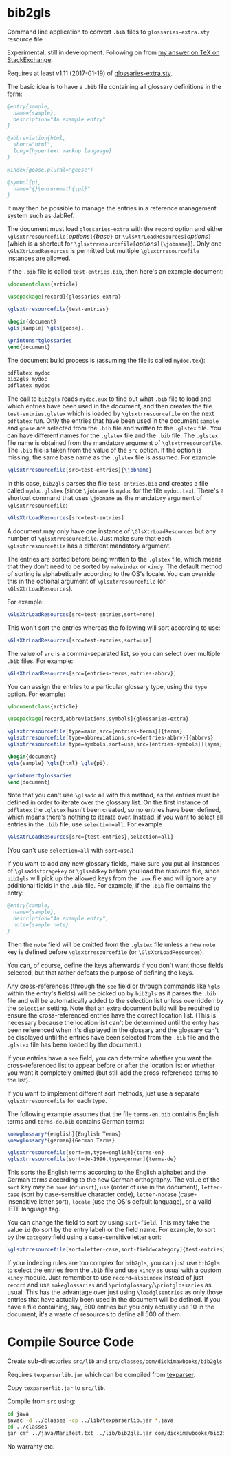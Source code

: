 # bib2gls
Command line application to convert `.bib` files to `glossaries-extra.sty` resource file

Experimental, still in development. Following on
from [my answer on TeX on
StackExchange](http://tex.stackexchange.com/a/343852/19862).

Requires at least v1.11 (2017-01-19) of
[glossaries-extra.sty](http://ctan.org/pkg/glossaries-extra).

The basic idea is to have a `.bib` file containing all glossary
definitions in the form:
```bibtex
@entry{sample,
  name={sample},
  description="An example entry"
}

@abbreviation{html,
  short="html",
  long={hypertext markup language}
}

@index{goose,plural="geese"}

@symbol{pi,
  name="{}\ensuremath{\pi}"
}

```
It may then be possible to manage the entries in a reference
management system such as JabRef.

The document must load `glossaries-extra` with the `record` option
and either `\glsxtrresourcefile[`_options_`]{`_base_`}` or
`\GlsXtrLoadResources[`_options_`]` (which is a shortcut for
`\glsxtrresourcefile[`_options_`]{\jobname}`). Only one
`\GlsXtrLoadResources` is permitted but multiple
`\glsxtrresourcefile` instances are allowed.

If the `.bib` file is called `test-entries.bib`, then here's an
example document:
```latex
\documentclass{article}

\usepackage[record]{glossaries-extra}

\glsxtrresourcefile{test-entries}

\begin{document}
\gls{sample} \gls{goose}.

\printunsrtglossaries
\end{document}
```
The document build process is (assuming the file is called
`mydoc.tex`):
```bash
pdflatex mydoc
bib2gls mydoc
pdflatex mydoc
```

The call to `bib2gls` reads `mydoc.aux` to find out what `.bib` file to load
and which entries have been used in the document, and then creates the file 
`test-entries.glstex` which is loaded by `\glsxtrresourcefile` on
the next `pdflatex` run. Only the entries that have been used in the
document `sample` and `goose` are selected from the `.bib` file and
written to the `.glstex` file. You can have different names for the
`.glstex` file and the `.bib` file. The `.glstex` file name is
obtained from the mandatory argument of `\glsxtrresourcefile`. The
`.bib` file is taken from the value of the `src` option. If the
option is missing, the same base name as the `.glstex` file is
assumed. For example:
```latex
\glsxtrresourcefile[src=test-entries]{\jobname}
```
In this case, `bib2gls` parses the file `test-entries.bib` and creates a file 
called `mydoc.glstex` (since `\jobname` is `mydoc` for the file `mydoc.tex`).
There's a shortcut command that uses `\jobname` as the mandatory
argument of `\glsxtrresourcefile`:
```latex
\GlsXtrLoadResources[src=test-entries]
```
A document may only have one instance of `\GlsXtrLoadResources` but
any number of `\glsxtrresourcefile`. Just make sure that each
`\glsxtrresourcefile` has a different mandatory argument.

The entries are sorted before being written to the `.glstex` file,
which means that they don't need to be sorted by `makeindex` or
`xindy`. The default method of sorting is alphabetically according to the OS's
locale. You can override this in the optional argument of
`\glsxtrresourcefile` (or `\GlsXtrLoadResources`).

For example:
```latex
\GlsXtrLoadResources[src=test-entries,sort=none]
```
This won't sort the entries whereas the following will sort
according to use:
```latex
\GlsXtrLoadResources[src=test-entries,sort=use]
```

The value of `src` is a comma-separated list, so you can select over
multiple `.bib` files. For example:
```latex
\GlsXtrLoadResources[src={entries-terms,entries-abbrv}]
```

You can assign the entries to a particular glossary type, using
the `type` option. For example:
```latex
\documentclass{article}

\usepackage[record,abbreviations,symbols]{glossaries-extra}

\glsxtrresourcefile[type=main,src={entries-terms}]{terms}
\glsxtrresourcefile[type=abbreviations,src={entries-abbrv}]{abbrvs}
\glsxtrresourcefile[type=symbols,sort=use,src={entries-symbols}]{syms}

\begin{document}
\gls{sample} \gls{html} \gls{pi}.

\printunsrtglossaries
\end{document}
```

Note that you can't use `\glsadd` all with this method, as the
entries must be defined in order to iterate over the glossary list.
On the first instance of `pdflatex` the `.glstex` hasn't been
created, so no entries have been defined, which means there's
nothing to iterate over. Instead, if you want to select all entries
in the `.bib` file, use `selection=all`. For example
```latex
\GlsXtrLoadResources[src={test-entries},selection=all]
```
(You can't use `selection=all` with `sort=use`.)

If you want to add any new glossary fields, make sure you put
all instances of `\glsaddstoragekey` or `\glsaddkey` before you load
the resource file, since `bib2gls` will pick up the allowed keys
from the `.aux` file and will ignore any additional fields in the
`.bib` file. For example, if the `.bib` file contains the entry:
```bibtex
@entry{sample,
  name={sample},
  description="An example entry",
  note={sample note}
}
```
Then the `note` field will be omitted from the `.glstex` file unless
a new `note` key is defined before `\glsxtrresourcefile` (or
`\GlsXtrLoadResources`).

You can, of course, define the keys afterwards if you don't want
those fields selected, but that rather defeats the purpose of
defining the keys.

Any cross-references (through the `see` field or through
commands like `\gls` within the entry's fields) will be picked up by
`bib2gls` as it parses the `.bib` file and will be automatically
added to the selection list unless overridden by the `selection`
setting. Note that an extra document build will be required to
ensure the cross-referenced entries have the correct location list.
(This is necessary because the location list can't be determined
until the entry has been referenced when it's displayed in the
glossary and the glossary can't be displayed until the entries have
been selected from the `.bib` file and the `.glstex` file has been loaded 
by the document.)

If your entries have a `see` field, you can determine whether you
want the cross-referenced list to appear before or after the
location list or whether you want it completely omitted (but still
add the cross-referenced terms to the list).

If you want to implement different sort methods, just use a separate
`\glsxtrresourcefile` for each type.

The following example assumes that the file `terms-en.bib` contains English 
terms and `terms-de.bib` contains German terms:
```latex
\newglossary*{english}{English Terms}
\newglossary*{german}{German Terms}

\glsxtrresourcefile[sort=en,type=english]{terms-en}
\glsxtrresourcefile[sort=de-1996,type=german]{terms-de}
```
This sorts the English terms according to the English alphabet and
the German terms according to the new German orthography. The value
of the `sort` key may be `none` (or `unsrt`), `use` (order of use 
in the document), `letter-case` (sort by case-sensitive character
code), `letter-nocase` (case-insensitive letter sort), `locale` (use
the OS's default language), or a valid IETF language tag.

You can change the field to sort by using `sort-field`. This may
take the value `id` (to sort by the entry label) or the field name.
For example, to sort by the `category` field using a case-sensitive letter sort:
```latex
\glsxtrresourcefile[sort=letter-case,sort-field=category]{test-entries}
```

If your indexing rules are too complex for `bib2gls`, you can just
use `bib2gls` to select the entries from the `.bib` file and use
`xindy` as usual with a custom `xindy` module. Just remember to use
`record=alsoindex` instead of just `record` and use `makeglossaries`
and `\printglossary`/`\printglossaries` as usual. This has the
advantage over just using `\loadglsentries` as only those entries
that have actually been used in the document will be defined. If you
have a file containing, say, 500 entries but you only actually use
10 in the document, it's a waste of resources to define all 500 of
them.

# Compile Source Code

Create sub-directories `src/lib` and
`src/classes/com/dickimawbooks/bib2gls`

Requires `texparserlib.jar` which can be compiled from
[texparser](https://github.com/nlct/texparser).

Copy `texparserlib.jar` to `src/lib`.

Compile from `src` using:

```bash 
cd java
javac -d ../classes -cp ../lib/texparserlib.jar *.java
cd ../classes
jar cmf ../java/Manifest.txt ../lib/bib2gls.jar com/dickimawbooks/bib2gls/*.class
```

No warranty etc.
